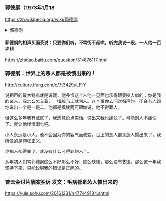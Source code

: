 ### 郭德纲（1973年1月18
https://zh.wikipedia.org/wiki/郭德纲
<details><summary>郭德刚</summary>

### 郭德刚（Fernando Sainz，1832年－1895
https://zh.wikipedia.org/wiki/郭德刚
`Fernando_Sainz.jpg (334×454)`<br>
![](https://upload.wikimedia.org/wikipedia/commons/3/36/Fernando_Sainz.jpg)
是一位西班牙裔道明会教士，为最早到台湾的天主教传教士之一。

1858年的《天津条约》解除台湾禁教之后，郭德刚和洪保禄被当时西班牙属地菲律宾的道明会派遣来台。他们和四名中国籍传教士于1859年5月15日抵达打狗港，刚上岸便被凤山县知县拘留了两天。

他在台南建立了天主堂和育婴堂，也曾前往噶玛兰和鸡笼传教。在台传教期间他曾遭抢劫和绑架，所建立的教堂也屡次遭破坏。
</details>

#### 郭德纲的相声买面茶说：只要你们听，不骂街不起哄，听完我说一段，一人给一百块钱
https://zhidao.baidu.com/question/314876117.html

### 郭德纲：世界上的恶人都是被惯出来的！
http://culture.ifeng.com/c/7t3429uLFhY

说相声的最大特点就是说谎，他多恨这个人他一见面也乐得跟要咬人似的：你是我的亲人，我怎么怎么着，一扭脸马上就骂人。这个事你去问说相声的，不会有人跟你说出一个是一是二，他都是模棱两可跟你说，他不得罪人。

但这么多年我有点腻了，我愿意说点实话，说出来我也痛快了。可能别人不痛快了，就让他慢慢消化吧。

小人永远是小人，他不会因为你的客气而改变，世上的恶人都是怂人惯出来了，我所做的是伸张正义。

你把人都得罪了，就没有什么可得罪的人了。

从年初人们骂郭德纲这么不好那么不好，这么缺德，那么没有艺德。那么这一年我坚持下来，只能说明我的错误是正确的。

### 曹云金讨片酬案胜诉 发文：毛病都是怂人惯出来的
https://yule.sohu.com/20161231/n477449134.shtml
